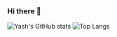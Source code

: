 ### Hi there 👋
![Yash's GitHub stats](https://github-readme-stats.vercel.app/api?username=Yash-sudo-web&show_icons=true&theme=radical)
![Top Langs](https://github-readme-stats.vercel.app/api/top-langs/?username=anuraghazra&layout=compact)
<!--
**Yash-sudo-web/Yash-sudo-web** is a ✨ _special_ ✨ repository because its `README.md` (this file) appears on your GitHub profile.

Here are some ideas to get you started:

- 🔭 I’m currently working on ...
- 🌱 I’m currently learning ...
- 👯 I’m looking to collaborate on ...
- 🤔 I’m looking for help with ...
- 💬 Ask me about ...
- 📫 How to reach me: ...
- 😄 Pronouns: ...
- ⚡ Fun fact: ...
-->
